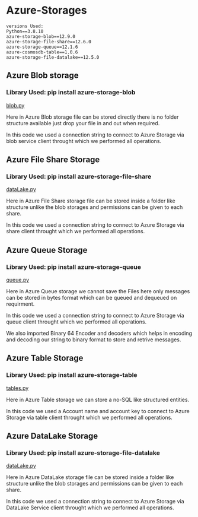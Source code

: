 # Azure-Storages

    versions Used:
    Python==3.8.10
    azure-storage-blob==12.9.0
    azure-storage-file-share==12.6.0
    azure-storage-queue==12.1.6
    azure-cosmosdb-table==1.0.6
    azure-storage-file-datalake==12.5.0

<h2>Azure Blob storage</h2>
    <h3>Library Used: pip install azure-storage-blob</h3>
    <a href="https://github.com/Amitshendge/Azure-Storages/blob/main/blob_storage/blob.py">blob.py</a>
<p>Here in Azure Blob storage file can be stored directly there is no folder structure available just drop your file in and out when required.</p>
<p>In this code we used a connection string to connect to Azure Storage via blob service client throught which we performed all operations.</p>

<h2>Azure File Share Storage</h2>
    <h3>Library Used: pip install azure-storage-file-share</h3>
    <a href="https://github.com/Amitshendge/Azure-Storages/blob/main/dataLake_storage/dataLake.py">dataLake.py</a>
<p>Here in Azure File Share storage file can be stored inside a folder like structure unlike the blob storages and permissions can be given to each share.</p>
<p>In this code we used a connection string to connect to Azure Storage via share client throught which we performed all operations.</p>
    
<h2>Azure Queue Storage</h2>
    <h3>Library Used: pip install azure-storage-queue</h3>
    <a href="https://github.com/Amitshendge/Azure-Storages/blob/main/queue_storage/queue.py">queue.py</a>
<p>Here in Azure Queue storage we cannot save the Files here only messages can be stored in bytes format which can be queued and dequeued on requirment.</p>
<p>In this code we used a connection string to connect to Azure Storage via queue client throught which we performed all operations.</p>
<p>We also imported Binary 64 Encoder and decoders which helps in encoding and decoding our string to binary format to store and retrive messages.</p>
    
<h2>Azure Table Storage</h2>
    <h3>Library Used: pip install azure-storage-table</h3>
    <a href="https://github.com/Amitshendge/Azure-Storages/blob/main/table_storage/tables.py">tables.py</a>
<p>Here in Azure Table storage we can store a no-SQL like structured entities.</p>
<p>In this code we used a Account name and account key to connect to Azure Storage via table client throught which we performed all operations.</p>

<h2>Azure DataLake Storage</h2>
    <h3>Library Used: pip install azure-storage-file-datalake</h3>
    <a href="https://github.com/Amitshendge/Azure-Storages/blob/main/dataLake_storage/dataLake.py">dataLake.py</a>
<p>Here in Azure DataLake storage file can be stored inside a folder like structure unlike the blob storages and permissions can be given to each share.</p>
<p>In this code we used a connection string to connect to Azure Storage via DataLake Service client throught which we performed all operations.</p>
    

